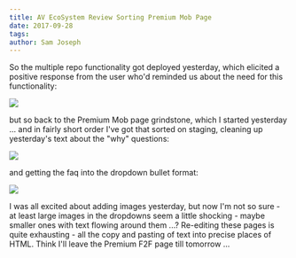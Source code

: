 ```yaml
---
title: AV EcoSystem Review Sorting Premium Mob Page
date: 2017-09-28
tags: 
author: Sam Joseph
---
```


So the multiple repo functionality got deployed yesterday, which elicited a positive response from the user who'd reminded us about the need for this functionality:

![](https://dl.dropboxusercontent.com/s/jsg8oz8pdjenbk4/Screenshot%202017-09-28%2009.32.02.png)

but so back to the Premium Mob page grindstone, which I started yesterday ... and in fairly short order I've got that sorted on staging, cleaning up yesterday's text about the "why" questions:

![](https://dl.dropboxusercontent.com/s/ry1bu60e7ea8qef/Screenshot%202017-09-28%2009.51.49.png?dl=1)

and getting the faq into the dropdown bullet format:

![](https://dl.dropboxusercontent.com/s/70dz9b00t4cc8pb/Screenshot%202017-09-28%2009.52.10.png)

I was all excited about adding images yesterday, but now I'm not so sure - at least large images in the dropdowns seem a little shocking - maybe smaller ones with text flowing around them ...?  Re-editing these pages is quite exhausting - all the copy and pasting of text into precise places of HTML.  Think I'll leave the Premium F2F page till tomorrow ...

